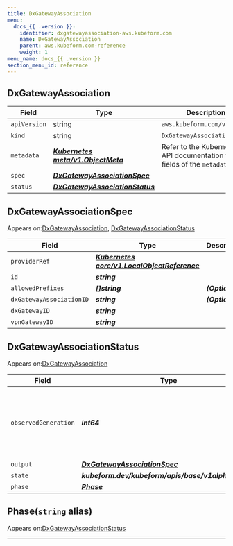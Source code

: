 ```yaml
---
title: DxGatewayAssociation
menu:
  docs_{{ .version }}:
    identifier: dxgatewayassociation-aws.kubeform.com
    name: DxGatewayAssociation
    parent: aws.kubeform.com-reference
    weight: 1
menu_name: docs_{{ .version }}
section_menu_id: reference
---
```


## DxGatewayAssociation
| Field | Type | Description |
| ------ | ----- | ----------- |
| `apiVersion` | string | `aws.kubeform.com/v1alpha1` |
|    `kind` | string | `DxGatewayAssociation` |
| `metadata` | ***[Kubernetes meta/v1.ObjectMeta](https://kubernetes.io/docs/reference/generated/kubernetes-api/v1.13/#objectmeta-v1-meta)***|Refer to the Kubernetes API documentation for the fields of the `metadata` field.|
| `spec` | ***[DxGatewayAssociationSpec](#dxgatewayassociationspec)***||
| `status` | ***[DxGatewayAssociationStatus](#dxgatewayassociationstatus)***||
## DxGatewayAssociationSpec

Appears on:[DxGatewayAssociation](#dxgatewayassociation), [DxGatewayAssociationStatus](#dxgatewayassociationstatus)

| Field | Type | Description |
| ------ | ----- | ----------- |
| `providerRef` | ***[Kubernetes core/v1.LocalObjectReference](https://kubernetes.io/docs/reference/generated/kubernetes-api/v1.13/#localobjectreference-v1-core)***||
| `id` | ***string***||
| `allowedPrefixes` | ***[]string***| ***(Optional)*** |
| `dxGatewayAssociationID` | ***string***| ***(Optional)*** |
| `dxGatewayID` | ***string***||
| `vpnGatewayID` | ***string***||
## DxGatewayAssociationStatus

Appears on:[DxGatewayAssociation](#dxgatewayassociation)

| Field | Type | Description |
| ------ | ----- | ----------- |
| `observedGeneration` | ***int64***| ***(Optional)*** Resource generation, which is updated on mutation by the API Server.|
| `output` | ***[DxGatewayAssociationSpec](#dxgatewayassociationspec)***| ***(Optional)*** |
| `state` | ***kubeform.dev/kubeform/apis/base/v1alpha1.State***| ***(Optional)*** |
| `phase` | ***[Phase](#phase)***| ***(Optional)*** |
## Phase(`string` alias)

Appears on:[DxGatewayAssociationStatus](#dxgatewayassociationstatus)

---
